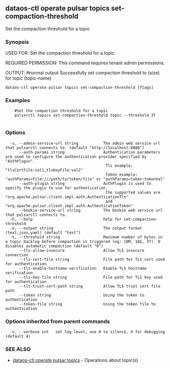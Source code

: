## dataos-ctl operate pulsar topics set-compaction-threshold

Set the compaction threshold for a topic

### Synopsis

USED FOR:
    Set the compaction threshold for a topic

REQUIRED PERMISSION:
    This command requires tenant admin permissions.

OUTPUT:
    #normal output
    Successfully set compaction threshold to (size) for topic (topic-name)



```
dataos-ctl operate pulsar topics set-compaction-threshold [flags]
```

### Examples

```
    #Set the compaction threshold for a topic
    pulsarctl topics set-compaction-threshold topic --threshold 3T


```

### Options

```
  -s, --admin-service-url string           The admin web service url that pulsarctl connects to. (default "http://localhost:8080")
      --auth-params string                 Authentication parameters are used to configure the authentication provider specified by "AuthPlugin".
                                            Tls example: "tlsCertFile:val1,tlsKeyFile:val2"
                                            Token example: "authParams=file:///path/to/token/file" or "authParams=token:tokenVal"
      --auth-plugin string                 AuthPlugin is used to specify the plugin to use for authentication,
                                            the supported values are "org.apache.pulsar.client.impl.auth.AuthenticationTls"
                                            and "org.apache.pulsar.client.impl.auth.AuthenticationToken"
      --bookie-service-url string          The bookie web service url that pulsarctl connects to.
  -h, --help                               help for set-compaction-threshold
  -o, --output string                      The output format (text,json,yaml) (default "text")
  -t, --threshold string                   Maximum number of bytes in a topic backlog before compaction is triggered (eg: 10M, 16G, 3T). 0 disables automatic compaction (default "0")
      --tls-allow-insecure                 Allow TLS insecure connection
      --tls-cert-file string               File path for TLS cert used for authentication
      --tls-enable-hostname-verification   Enable TLS hostname verification
      --tls-key-file string                File path for TLS key used for authentication
      --tls-trust-cert-path string         Allow TLS trust cert file path
      --token string                       Using the token to authentication
      --token-file string                  Using the token file to authentication
```

### Options inherited from parent commands

```
  -v, --verbose int   set log level, use 0 to silence, 4 for debugging (default 4)
```

### SEE ALSO

* [dataos-ctl operate pulsar topics](dataos-ctl_operate_pulsar_topics.md)	 - Operations about topic(s)

